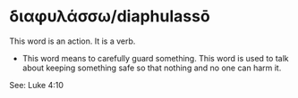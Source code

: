 # διαφυλάσσω/diaphulassō
This word is an action. It is a verb.

* This word means to carefully guard something. This word is used to talk about keeping something safe so that nothing and no one can harm it.

See: Luke 4:10
